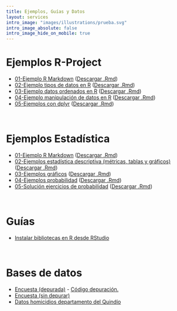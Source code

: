 ```yaml
---
title: Ejemplos, Guías y Datos
layout: services
intro_image: "images/illustrations/prueba.svg"
intro_image_absolute: false
intro_image_hide_on_mobile: true
---
```


# Ejemplos R-Project

- [01-Ejemplo R Markdown](https://rpubs.com/Edimer/742067) ([Descargar .Rmd](/temas/Guides/examples_rproject/ejemplo_rmarkdown.Rmd))
- [02-Ejemplo tipos de datos en R](https://rpubs.com/Edimer/754932) ([Descargar .Rmd](/temas/Guides/examples_rproject/01-tipos-datos.Rmd))
- [03-Ejemplo datos ordenados en R](https://rpubs.com/Edimer/759323) ([Descargar .Rmd](/temas/Guides/examples_rproject/02-Datos-Ordenados.Rmd))
- [04-Ejemplo manipulación de datos en R](https://rpubs.com/Edimer/792751) ([Descargar .Rmd](/temas/Guides/examples_rproject/03-Manejo-datos-dplyr.Rmd))
- [05-Ejemplos con dplyr](https://rpubs.com/Edimer/798751) ([Descargar .Rmd](/temas/Guides/examples_rproject/04-ejemplos-dplyr.Rmd))

<br>

# Ejemplos Estadística

- [01-Ejemplo R Markdown](https://rpubs.com/Edimer/740944) ([Descargar .Rmd](/temas/Guides/examples_statistics/ejemplo_rmarkdown.Rmd))
- [02-Ejemplos estadística descriptiva (métricas, tablas y gráficos)](https://rpubs.com/Edimer/750443) ([Descargar .Rmd](/temas/Guides/examples_statistics/01-estad-descriptiva.Rmd))
- [03-Ejemplos gráficos](https://rpubs.com/Edimer/754939) ([Descargar .Rmd](/temas/Guides/examples_statistics/02-Ejemplo-encuesta.Rmd))
- [04-Ejemplos probabilidad](https://rpubs.com/Edimer/761553) ([Descargar .Rmd](/temas/Guides/examples_statistics/03-Probabilidad.Rmd))
- [05-Solución ejercicios de probabilidad](https://rpubs.com/Edimer/798438) ([Descargar .Rmd](/temas/Guides/examples_statistics/04-solucion-probabilidad.Rmd))

<br>

# Guías

- [Instalar bibliotecas en R desde RStudio](/temas/Guides/01-InstallPackage.html)

<br>

# Bases de datos

- [Encuesta (depurada)](/temas/data/encuesta_depurada.xlsx) - [Código depuración.](https://rpubs.com/Edimer/744653)
- [Encuesta (sin depurar)](/temas/data/encuesta.xlsx)
- [Datos homicidios departamento del Quindío](/temas/data/homicidios.csv)